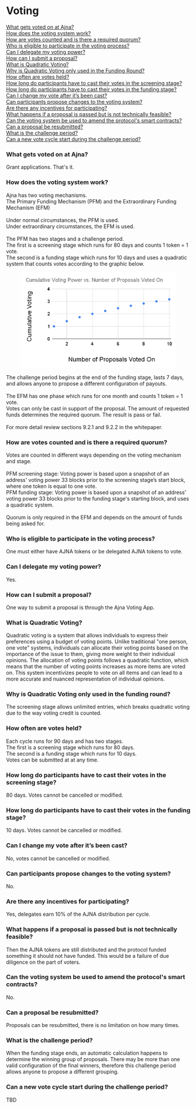 # Voting

[What gets voted on at Ajna?](voting.md#what-gets-voted-on-at-ajna)\
[How does the voting system work?](voting.md#how-does-the-voting-system-work)\
[How are votes counted and is there a required quorum?](voting.md#how-are-votes-counted-and-is-there-a-required-quorum)\
[Who is eligible to participate in the voting process?](voting.md#who-is-eligible-to-participate-in-the-voting-process)\
[Can I delegate my voting power?](voting.md#can-i-delegate-my-voting-power)\
[How can I submit a proposal?](voting.md#how-can-i-submit-a-proposal)\
[What is Quadratic Voting?](voting.md#what-is-quadratic-voting)\
[Why is Quadratic Voting only used in the Funding Round?](voting.md#why-is-quadratic-voting-only-used-in-the-funding-round)\
[How often are votes held?](voting.md#how-often-are-votes-held)\
[How long do participants have to cast their votes in the screening stage?](voting.md#how-long-do-participants-have-to-cast-their-votes-in-the-screening-stage)\
[How long do participants have to cast their votes in the funding stage?](voting.md#how-long-do-participants-have-to-cast-their-votes-in-the-funding-stage)\
[Can I change my vote after it’s been cast?](voting.md#can-i-change-my-vote-after-its-been-cast)\
[Can participants propose changes to the voting system?](voting.md#can-participants-propose-changes-to-the-voting-system)\
[Are there any incentives for participating?](voting.md#are-there-any-incentives-for-participating)\
[What happens if a proposal is passed but is not technically feasible?](voting.md#what-happens-if-a-proposal-is-passed-but-is-not-technically-feasible)\
[Can the voting system be used to amend the protocol's smart contracts?](voting.md#can-the-voting-system-be-used-to-amend-the-protocols-smart-contracts)\
[Can a proposal be resubmitted?](voting.md#can-a-proposal-be-resubmitted)\
[What is the challenge period?](voting.md#what-is-the-challenge-period)\
[Can a new vote cycle start during the challenge period?](voting.md#can-a-new-vote-cycle-start-during-the-challenge-period)

### What gets voted on at Ajna?

Grant applications. That's it.

### How does the voting system work?

Ajna has two voting mechanisms. \
The Primary Funding Mechanism (PFM) and the Extraordinary Funding Mechanism (EFM)\
\
Under normal circumstances, the PFM is used.\
Under extraordinary circumstances, the EFM is used. \
\
The PFM has two stages and a challenge period.\
The first is a screening stage which runs for 80 days and counts 1 token = 1 vote.\
The second is a funding stage which runs for 10 days and uses a quadratic system that counts votes according to the graphic below.

<figure><img src="../.gitbook/assets/Cumulative Voting Power vs. Number of Proposals Voted On (2).png" alt=""><figcaption></figcaption></figure>

The challenge period begins at the end of the funding stage, lasts 7 days, and allows anyone to propose a different configuration of payouts.\
\
The EFM has one phase which runs for one month and counts 1 token = 1 vote.\
Votes can only be cast in support of the proposal. The amount of requested funds determines the required quorum. The result is pass or fail.\
\
For more detail review sections 9.2.1 and 9.2.2 in the whitepaper.

### How are votes counted and is there a required quorum?

Votes are counted in different ways depending on the voting mechanism and stage. \
\
PFM screening stage: Voting power is based upon a snapshot of an address' voting power 33 blocks prior to the screening stage’s start block, where one token is equal to one vote. \
PFM funding stage: Voting power is based upon a snapshot of an address' voting power 33 blocks prior to the funding stage's starting block, and uses a quadratic system.\
\
Quorum is only required in the EFM and depends on the amount of funds being asked for.

### Who is eligible to participate in the voting process?

One must either have AJNA tokens or be delegated AJNA tokens to vote.

### Can I delegate my voting power?

Yes.

### How can I submit a proposal?

One way to submit a proposal is through the Ajna Voting App.

### What is Quadratic Voting?

Quadratic voting is a system that allows individuals to express their preferences using a budget of voting points. Unlike traditional "one person, one vote" systems, individuals can allocate their voting points based on the importance of the issue to them, giving more weight to their individual opinions. The allocation of voting points follows a quadratic function, which means that the number of voting points increases as more items are voted on. This system incentivizes people to vote on all items and can lead to a more accurate and nuanced representation of individual opinions.

### Why is Quadratic Voting only used in the funding round?

The screening stage allows unlimited entries, which breaks quadratic voting due to the way voting credit is counted.

### How often are votes held?

Each cycle runs for 90 days and has two stages. \
The first is a screening stage which runs for 80 days.\
The second is a funding stage which runs for 10 days.\
Votes can be submitted at at any time.

### How long do participants have to cast their votes in the screening stage?

80 days. Votes cannot be cancelled or modified.

### How long do participants have to cast their votes in the funding stage?

10 days. Votes cannot be cancelled or modified.

### Can I change my vote after it’s been cast?

No, votes cannot be cancelled or modified.

### Can participants propose changes to the voting system?

No.

### Are there any incentives for participating?

Yes, delegates earn 10% of the AJNA distribution per cycle.

### What happens if a proposal is passed but is not technically feasible?

Then the AJNA tokens are still distributed and the protocol funded something it should not have funded. This would be a failure of due diligence on the part of voters.

### Can the voting system be used to amend the protocol's smart contracts?

No.

### Can a proposal be resubmitted?

Proposals can be resubmitted, there is no limitation on how many times.

### What is the challenge period?

When the funding stage ends, an automatic calculation happens to determine the winning group of proposals. There may be more than one valid configuration of the final winners, therefore this challenge period allows anyone to propose a different grouping.

### Can a new vote cycle start during the challenge period?

TBD

